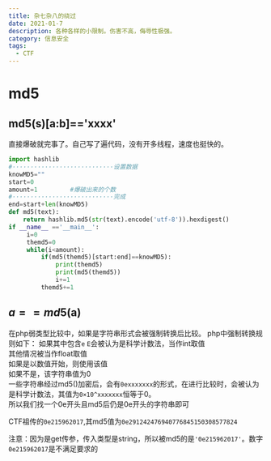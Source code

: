 ```yaml
---
title: 杂七杂八的绕过
date: 2021-01-7
description: 各种各样的小限制。伤害不高，侮辱性极强。
category: 信息安全
tags:
  - CTF
---
```

# md5
## md5(s)\[a:b]=='xxxx'
直接爆破就完事了。自己写了遍代码，没有开多线程，速度也挺快的。
```python
import hashlib
#····························设置数据
knowMD5=""
start=0
amount=1     	 #爆破出来的个数
#····························完成
end=start+len(knowMD5)
def md5(text):
    return hashlib.md5(str(text).encode('utf-8')).hexdigest()
if __name__ =='__main__':
     i=0
     themd5=0
     while(i<amount):
         if(md5(themd5)[start:end]==knowMD5):
             print(themd5)
             print(md5(themd5))
             i+=1
         themd5+=1
```
## $a==md5($a) 
在php弱类型比较中，如果是字符串形式会被强制转换后比较。 
php中强制转换规则如下：
如果其中包含`e` `E`会被认为是科学计数法，当作int取值  
其他情况被当作float取值  
    如果是以数值开始，则使用该值  
    如果不是，该字符串值为0  
一些字符串经过md5()加密后，会有`0exxxxxxx`的形式，在进行比较时，会被认为是科学计数法，其值为`0×10^xxxxxxx`恒等于0。  
所以我们找一个0e开头且md5后仍是0e开头的字符串即可  
  
CTF祖传的`0e215962017`,其md5值为`0e291242476940776845150308577824`  
  
注意：因为是get传参，传入类型是string，所以被md5的是`'0e215962017'`。数字`0e215962017`是不满足要求的